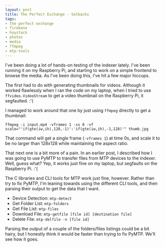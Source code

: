 ```yaml
---
layout: post
title: The Perfect Exchange - Setbacks
tags:
- the perfect exchange
- firebase
- haystack
- photos
- media
- ffmpeg
- mtp-tools
---
```


I've been doing a lot of hands-on testing of the indexer lately. I've been running it on my Raspberry Pi, and starting to work on a simple frontend to browse the media. As I've been doing this, I've hit a few major hiccups.

The first had to do with generating thumbnails for videos. Although it worked flawlessly when I ran the code on my laptop, when I tried to use `ffvideo.VideoStream` to get a video thumbnail on the Raspberry Pi, it segfaulted. :'(

I managed to work around that one by just using `ffmpeg` directly to get a thumbnail:

```
ffmpeg -i input.mp4 -vframes 1 -ss 0 -vf scale="'if(gte(iw,ih),128,-1)':'if(gte(iw,ih),-1,128)'" thumb.jpg
```

That command will get a single frame (`-vframes 1`) at time 0s, and scale it to be no larger than 128x128 while maintaining the aspect ratio.

<!--more-->

That next one is a bit more of a pain. In an earlier post, I described how I was going to use PyMTP to transfer files from MTP devices to the indexer. Well, guess what? Yep, it works just fine on my laptop, but segfaults on the Raspberry Pi. :'( 

The C libraries and CLI tools for MTP work just fine, however. Rather than try to fix PyMTP, I'm leaning towards using the different CLI tools, and then parsing their output to get the data that I want. 

* Device Detection: `mtp-detect`
* Get Folder List: `mtp-folders`
* Get File List: `mtp-files`
* Download File: `mtp-getfile [file id] [destination file]`
* Delete File: `mtp-delfile -n [file id]`

Parsing the output of a couple of the folders/files listings could be a bit hairy, but I honestly think it would be faster than trying to fix PyMTP. We'll see how it goes.



